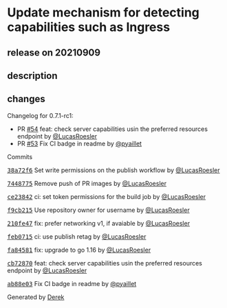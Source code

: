 # Update mechanism for detecting capabilities such as Ingress

## release on 20210909

## description

## changes

Changelog for 0.7.1-rc1:

* PR <a class="issue-link js-issue-link" data-error-text="Failed to load title" data-id="982043548" data-permission-text="Title is private" data-url="https://github.com/openfaas/ingress-operator/issues/54" data-hovercard-type="pull_request" data-hovercard-url="/openfaas/ingress-operator/pull/54/hovercard" href="https://github.com/openfaas/ingress-operator/pull/54">#54</a> feat: check server capabilities usin the preferred resources endpoint by <a class="user-mention notranslate" data-hovercard-type="user" data-hovercard-url="/users/LucasRoesler/hovercard" data-octo-click="hovercard-link-click" data-octo-dimensions="link_type:self" href="https://github.com/LucasRoesler">@LucasRoesler</a>
* PR <a class="issue-link js-issue-link" data-error-text="Failed to load title" data-id="979544462" data-permission-text="Title is private" data-url="https://github.com/openfaas/ingress-operator/issues/53" data-hovercard-type="pull_request" data-hovercard-url="/openfaas/ingress-operator/pull/53/hovercard" href="https://github.com/openfaas/ingress-operator/pull/53">#53</a> Fix CI badge in readme by <a class="user-mention notranslate" data-hovercard-type="user" data-hovercard-url="/users/pyaillet/hovercard" data-octo-click="hovercard-link-click" data-octo-dimensions="link_type:self" href="https://github.com/pyaillet">@pyaillet</a>

Commits

<a class="commit-link" data-hovercard-type="commit" data-hovercard-url="https://github.com/openfaas/ingress-operator/commit/38a72f6237eb30d81f60ba8b458f2fe3519632dd/hovercard" href="https://github.com/openfaas/ingress-operator/commit/38a72f6237eb30d81f60ba8b458f2fe3519632dd"><tt>38a72f6</tt></a> Set write permissions on the publish workflow by <a class="user-mention notranslate" data-hovercard-type="user" data-hovercard-url="/users/LucasRoesler/hovercard" data-octo-click="hovercard-link-click" data-octo-dimensions="link_type:self" href="https://github.com/LucasRoesler">@LucasRoesler</a>

<a class="commit-link" data-hovercard-type="commit" data-hovercard-url="https://github.com/openfaas/ingress-operator/commit/7448775b3b73ac4c847571c852174cd9cd0093aa/hovercard" href="https://github.com/openfaas/ingress-operator/commit/7448775b3b73ac4c847571c852174cd9cd0093aa"><tt>7448775</tt></a> Remove push of PR images by <a class="user-mention notranslate" data-hovercard-type="user" data-hovercard-url="/users/LucasRoesler/hovercard" data-octo-click="hovercard-link-click" data-octo-dimensions="link_type:self" href="https://github.com/LucasRoesler">@LucasRoesler</a>

<a class="commit-link" data-hovercard-type="commit" data-hovercard-url="https://github.com/openfaas/ingress-operator/commit/ce2384210dd4b66ee1745a0a99591d06d787e27e/hovercard" href="https://github.com/openfaas/ingress-operator/commit/ce2384210dd4b66ee1745a0a99591d06d787e27e"><tt>ce23842</tt></a> ci: set token permissions for the build job by <a class="user-mention notranslate" data-hovercard-type="user" data-hovercard-url="/users/LucasRoesler/hovercard" data-octo-click="hovercard-link-click" data-octo-dimensions="link_type:self" href="https://github.com/LucasRoesler">@LucasRoesler</a>

<a class="commit-link" data-hovercard-type="commit" data-hovercard-url="https://github.com/openfaas/ingress-operator/commit/f9cb2150554720559d50cbc49606b4376d0db198/hovercard" href="https://github.com/openfaas/ingress-operator/commit/f9cb2150554720559d50cbc49606b4376d0db198"><tt>f9cb215</tt></a> Use repository owner for username by <a class="user-mention notranslate" data-hovercard-type="user" data-hovercard-url="/users/LucasRoesler/hovercard" data-octo-click="hovercard-link-click" data-octo-dimensions="link_type:self" href="https://github.com/LucasRoesler">@LucasRoesler</a>

<a class="commit-link" data-hovercard-type="commit" data-hovercard-url="https://github.com/openfaas/ingress-operator/commit/210fe470407de85c4af361e3b09609dc0132279c/hovercard" href="https://github.com/openfaas/ingress-operator/commit/210fe470407de85c4af361e3b09609dc0132279c"><tt>210fe47</tt></a> fix: prefer networking v1, if avaiable by <a class="user-mention notranslate" data-hovercard-type="user" data-hovercard-url="/users/LucasRoesler/hovercard" data-octo-click="hovercard-link-click" data-octo-dimensions="link_type:self" href="https://github.com/LucasRoesler">@LucasRoesler</a>

<a class="commit-link" data-hovercard-type="commit" data-hovercard-url="https://github.com/openfaas/ingress-operator/commit/feb0715ab6d44dc805748bb4894fd737a153cf1e/hovercard" href="https://github.com/openfaas/ingress-operator/commit/feb0715ab6d44dc805748bb4894fd737a153cf1e"><tt>feb0715</tt></a> ci: use publish retag by <a class="user-mention notranslate" data-hovercard-type="user" data-hovercard-url="/users/LucasRoesler/hovercard" data-octo-click="hovercard-link-click" data-octo-dimensions="link_type:self" href="https://github.com/LucasRoesler">@LucasRoesler</a>

<a class="commit-link" data-hovercard-type="commit" data-hovercard-url="https://github.com/openfaas/ingress-operator/commit/fa84581494dbbb49396752264722a5a083323399/hovercard" href="https://github.com/openfaas/ingress-operator/commit/fa84581494dbbb49396752264722a5a083323399"><tt>fa84581</tt></a> fix: upgrade to go 1.16 by <a class="user-mention notranslate" data-hovercard-type="user" data-hovercard-url="/users/LucasRoesler/hovercard" data-octo-click="hovercard-link-click" data-octo-dimensions="link_type:self" href="https://github.com/LucasRoesler">@LucasRoesler</a>

<a class="commit-link" data-hovercard-type="commit" data-hovercard-url="https://github.com/openfaas/ingress-operator/commit/cb728707d3370ee4c2c295c3fec91a06ebd6d591/hovercard" href="https://github.com/openfaas/ingress-operator/commit/cb728707d3370ee4c2c295c3fec91a06ebd6d591"><tt>cb72870</tt></a> feat: check server capabilities usin the preferred resources endpoint by <a class="user-mention notranslate" data-hovercard-type="user" data-hovercard-url="/users/LucasRoesler/hovercard" data-octo-click="hovercard-link-click" data-octo-dimensions="link_type:self" href="https://github.com/LucasRoesler">@LucasRoesler</a>

<a class="commit-link" data-hovercard-type="commit" data-hovercard-url="https://github.com/openfaas/ingress-operator/commit/ab88e0318bf3a0dd97cfa6460790ba1c53b9a57c/hovercard" href="https://github.com/openfaas/ingress-operator/commit/ab88e0318bf3a0dd97cfa6460790ba1c53b9a57c"><tt>ab88e03</tt></a> Fix CI badge in readme by <a class="user-mention notranslate" data-hovercard-type="user" data-hovercard-url="/users/pyaillet/hovercard" data-octo-click="hovercard-link-click" data-octo-dimensions="link_type:self" href="https://github.com/pyaillet">@pyaillet</a>

Generated by <a href="https://github.com/alexellis/derek/">Derek</a>

